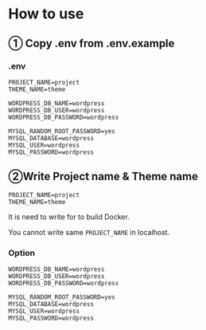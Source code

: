 # How to use

## ① Copy .env from .env.example

### .env
```
PROJECT_NAME=project
THEME_NAME=theme

WORDPRESS_DB_NAME=wordpress
WORDPRESS_DB_USER=wordpress
WORDPRESS_DB_PASSWORD=wordpress

MYSQL_RANDOM_ROOT_PASSWORD=yes
MYSQL_DATABASE=wordpress
MYSQL_USER=wordpress
MYSQL_PASSWORD=wordpress
```

## ②Write Project name & Theme name

```
PROJECT_NAME=project
THEME_NAME=theme
```

It is need to write for to build Docker.

You cannot write same `PROJECT_NAME` in localhost.

### Option
```
WORDPRESS_DB_NAME=wordpress
WORDPRESS_DB_USER=wordpress
WORDPRESS_DB_PASSWORD=wordpress

MYSQL_RANDOM_ROOT_PASSWORD=yes
MYSQL_DATABASE=wordpress
MYSQL_USER=wordpress
MYSQL_PASSWORD=wordpress
```
